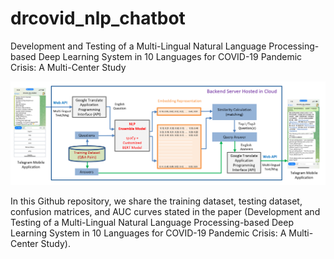 # drcovid_nlp_chatbot
Development and Testing of a Multi-Lingual Natural Language Processing-based Deep Learning System in 10 Languages for COVID-19 Pandemic Crisis: A Multi-Center Study

![alt text](https://github.com/leixiaofeng-astar/drcovid_nlp_chatbot/blob/main/Chatbot%20architecture.png)

In this Github repository, we share the training dataset, testing dataset, confusion matrices, and AUC curves stated in the paper (Development and Testing of a Multi-Lingual Natural Language Processing-based Deep Learning System in 10 Languages for COVID-19 Pandemic Crisis: A Multi-Center Study).
